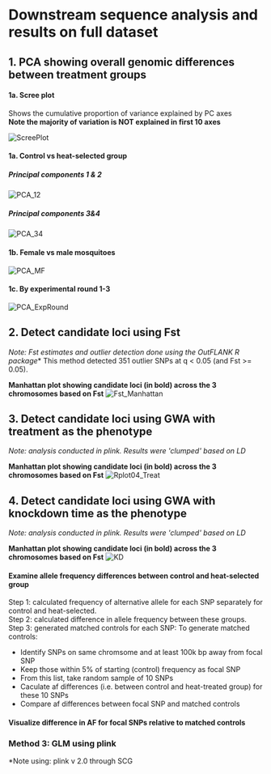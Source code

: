 # Downstream sequence analysis and results on full dataset

## 1. PCA showing overall genomic differences between treatment groups

#### 1a. Scree plot 
Shows the cumulative proportion of variance explained by PC axes   
**Note the majority of variation is NOT explained in first 10 axes**

![ScreePlot](https://github.com/lcouper/MosquitoThermalSelection/assets/10873177/dd32a321-5cef-46e2-9157-514b2fd98d47)

#### 1a. Control vs heat-selected group 
##### Principal components 1 & 2
![PCA_12](https://github.com/lcouper/MosquitoThermalSelection/assets/10873177/8b113734-0c96-49cb-8111-e5de4d15818f)

##### Principal components 3&4
![PCA_34](https://github.com/lcouper/MosquitoThermalSelection/assets/10873177/f6d5a685-2846-4904-9d04-02e4a46af17e)

#### 1b. Female vs male mosquitoes
![PCA_MF](https://github.com/lcouper/MosquitoThermalSelection/assets/10873177/53bf07c0-4626-4a25-8b93-44a4d35ca248)

#### 1c. By experimental round 1-3
![PCA_ExpRound](https://github.com/lcouper/MosquitoThermalSelection/assets/10873177/4f0750a7-949a-4028-9f24-f543e943f5b2)

## 2. Detect candidate loci using Fst
*Note: Fst estimates and outlier detection done using the OutFLANK R package**
This method detected 351 outlier SNPs at q < 0.05 (and Fst >= 0.05).

**Manhattan plot showing candidate loci (in bold) across the 3 chromosomes based on Fst**
![Fst_Manhattan](https://github.com/lcouper/MosquitoThermalSelection/assets/10873177/5c5f696b-056e-4c7a-858c-7566efaf4b98)

## 3. Detect candidate loci using GWA with treatment as the phenotype
*Note: analysis conducted in plink. Results were 'clumped' based on LD*

**Manhattan plot showing candidate loci (in bold) across the 3 chromosomes based on Fst**
![Rplot04_Treat](https://github.com/lcouper/MosquitoThermalSelection/assets/10873177/e0a2490a-6a0b-4b24-afa5-b6ed1066d07f)

## 4. Detect candidate loci using GWA with knockdown time as the phenotype
*Note: analysis conducted in plink. Results were 'clumped' based on LD*

**Manhattan plot showing candidate loci (in bold) across the 3 chromosomes based on Fst**
![KD](https://github.com/lcouper/MosquitoThermalSelection/assets/10873177/54280dd8-8c61-4be6-ab04-72365d458b4c)





#### Examine allele frequency differences between control and heat-selected group
Step 1: calculated frequency of alternative allele for each SNP separately for control and heat-selected.  
Step 2: calculated difference in allele frequency between these groups.   
Step 3: generated matched controls for each SNP:
To generate matched controls: 
- Identify SNPs on same chromsome and at least 100k bp away from focal SNP
- Keep those within 5% of starting (control) frequency as focal SNP
- From this list, take random sample of 10 SNPs
- Caculate af differences (i.e. between control and heat-treated group) for these 10 SNPs
- Compare af differences between focal SNP and matched controls   

#### Visualize difference in AF for focal SNPs relative to matched controls


### Method 3: GLM using plink 

*Note using: plink v 2.0 through SCG



